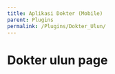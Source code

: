 ```yaml
---
title: Aplikasi Dokter (Mobile)
parent: Plugins
permalink: /Plugins/Dokter_Ulun/
---
```


# Dokter ulun page
